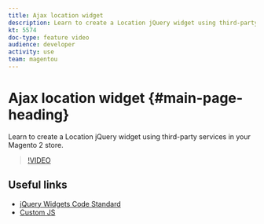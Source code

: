 ```yaml
---
title: Ajax location widget
description: Learn to create a Location jQuery widget using third-party services in your Magento 2 store.
kt: 5574
doc-type: feature video
audience: developer
activity: use
team: magentou
---
```


# Ajax location widget {#main-page-heading}

Learn to create a Location jQuery widget using third-party services in your Magento 2 store.

>[!VIDEO](https://video.tv.adobe.com/v/35762?quality=12&learn=on)

## Useful links

* [jQuery Widgets Code Standard](https://devdocs.magento.com/guides/v2.4/coding-standards/code-standard-jquery-widgets.html)
* [Custom JS](https://devdocs.magento.com/guides/v2.4/javascript-dev-guide/javascript/custom_js.html)
